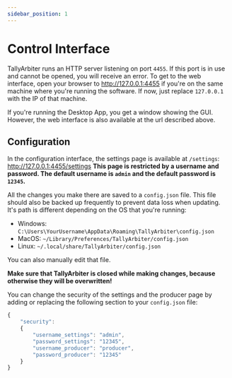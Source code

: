 ```yaml
---
sidebar_position: 1
---
```


# Control Interface

TallyArbiter runs an HTTP server listening on port `4455`. If this port is in use and cannot be opened, you will receive an error.
To get to the web interface, open your browser to http://127.0.0.1:4455 if you're on the same machine where you're running the software. If now, just replace `127.0.0.1` with the IP of that machine.

If you're running the Desktop App, you get a window showing the GUI. However, the web interface is also available at the url described above.

## Configuration

In the configuration interface, the settings page is available at `/settings`: http://127.0.0.1:4455/settings
**This page is restricted by a username and password. The default username is `admin` and the default password is `12345`.**

All the changes you make there are saved to a `config.json` file. This file should also be backed up frequently to prevent data loss when updating. It's path is different depending on the OS that you're running:

- Windows: `C:\Users\YourUsername\AppData\Roaming\TallyArbiter\config.json`
- MacOS: `~/Library/Preferences/TallyArbiter/config.json`
- Linux: `~/.local/share/TallyArbiter/config.json`

You can also manually edit that file.

**Make sure that TallyArbiter is closed while making changes, because otherwise they will be overwritten!**

You can change the security of the settings and the producer page by adding or replacing the following section to your `config.json` file:

```javascript
{
	"security":
	{
		"username_settings": "admin",
		"password_settings": "12345",
		"username_producer": "producer",
		"password_producer": "12345"
	}
}
```

